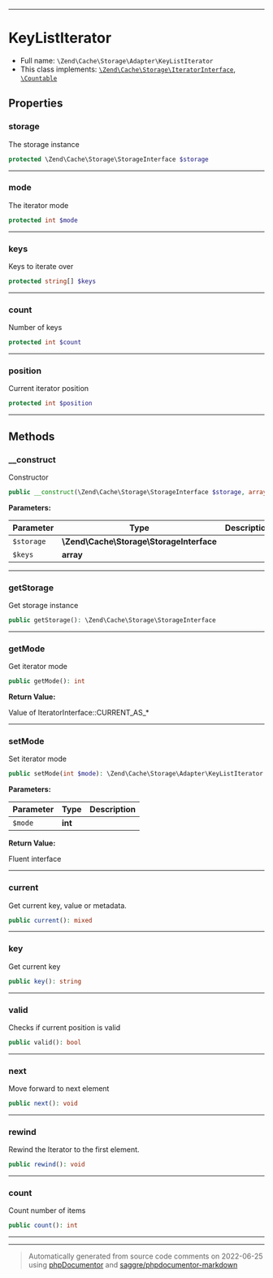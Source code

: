 ***

# KeyListIterator





* Full name: `\Zend\Cache\Storage\Adapter\KeyListIterator`
* This class implements:
[`\Zend\Cache\Storage\IteratorInterface`](../IteratorInterface.md), [`\Countable`](../../../../Countable.md)



## Properties


### storage

The storage instance

```php
protected \Zend\Cache\Storage\StorageInterface $storage
```






***

### mode

The iterator mode

```php
protected int $mode
```






***

### keys

Keys to iterate over

```php
protected string[] $keys
```






***

### count

Number of keys

```php
protected int $count
```






***

### position

Current iterator position

```php
protected int $position
```






***

## Methods


### __construct

Constructor

```php
public __construct(\Zend\Cache\Storage\StorageInterface $storage, array $keys): mixed
```








**Parameters:**

| Parameter | Type | Description |
|-----------|------|-------------|
| `$storage` | **\Zend\Cache\Storage\StorageInterface** |  |
| `$keys` | **array** |  |




***

### getStorage

Get storage instance

```php
public getStorage(): \Zend\Cache\Storage\StorageInterface
```











***

### getMode

Get iterator mode

```php
public getMode(): int
```









**Return Value:**

Value of IteratorInterface::CURRENT_AS_*



***

### setMode

Set iterator mode

```php
public setMode(int $mode): \Zend\Cache\Storage\Adapter\KeyListIterator
```








**Parameters:**

| Parameter | Type | Description |
|-----------|------|-------------|
| `$mode` | **int** |  |


**Return Value:**

Fluent interface



***

### current

Get current key, value or metadata.

```php
public current(): mixed
```











***

### key

Get current key

```php
public key(): string
```











***

### valid

Checks if current position is valid

```php
public valid(): bool
```











***

### next

Move forward to next element

```php
public next(): void
```











***

### rewind

Rewind the Iterator to the first element.

```php
public rewind(): void
```











***

### count

Count number of items

```php
public count(): int
```











***


***
> Automatically generated from source code comments on 2022-06-25 using [phpDocumentor](http://www.phpdoc.org/) and [saggre/phpdocumentor-markdown](https://github.com/Saggre/phpDocumentor-markdown)
